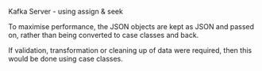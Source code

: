 Kafka Server - using assign & seek

To maximise performance, the JSON objects are kept as JSON and passed on, 
rather than being converted to case classes and back.

If validation, transformation or cleaning up of data were required, 
then this would be done using case classes.